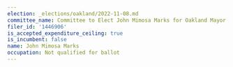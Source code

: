 ```yaml
---
election: _elections/oakland/2022-11-08.md
committee_name: Committee to Elect John Mimosa Marks for Oakland Mayor 2022
filer_id: '1446906'
is_accepted_expenditure_ceiling: true
is_incumbent: false
name: John Mimosa Marks
occupation: Not qualified for ballot
---
```


